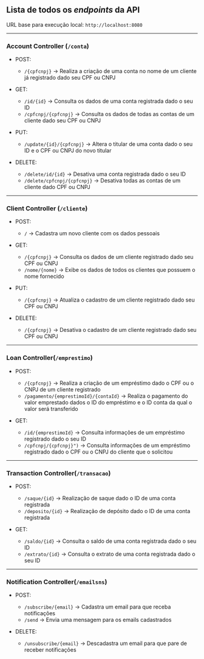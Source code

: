 ## Lista de todos os _endpoints_ da API

URL base para execução local: `http://localhost:8080`

-------------------

### Account Controller (`/conta`)

- POST:
  - `/{cpfcnpj}` -> Realiza a criação de uma conta no nome de um cliente já registrado dado seu CPF ou CNPJ

- GET:
  - `/id/{id}` -> Consulta os dados de uma conta registrada dado o seu ID
  - `/cpfcnpj/{cpfcnpj}` -> Consulta os dados de todas as contas de um cliente dado seu CPF ou CNPJ

- PUT:
  - `/update/{id}/{cpfcnpj}` -> Altera o titular de uma conta dado o seu ID e o CPF ou CNPJ do novo titular

- DELETE:
  - `/delete/id/{id}` -> Desativa uma conta registrada dado o seu ID
  - `/delete/cpfcnpj/{cpfcnpj}` -> Desativa todas as contas de um cliente dado CPF ou CNPJ

-------------------

### Client Controller (`/cliente`)
	
- POST:
  - `/` -> Cadastra um novo cliente com os dados pessoais

- GET:
  - `/{cpfcnpj}` ->  Consulta os dados de um cliente registrado dado seu CPF ou CNPJ
  - `/nome/{nome}` -> Exibe os dados de todos os clientes que possuem o nome fornecido

- PUT:
  - `/{cpfcnpj}` -> Atualiza o cadastro de um cliente registrado dado seu CPF ou CNPJ

- DELETE:
  - `/{cpfcnpj}` -> Desativa o cadastro de um cliente registrado dado seu CPF ou CNPJ

-------------------

### Loan Controller(`/emprestimo`)

- POST: 
  - `/{cpfcnpj}` -> Realiza a criação de um empréstimo dado o CPF ou o CNPJ de um cliente registrado
  - `/pagamento/{emprestimoId}/{contaId}` -> Realiza o pagamento do valor emprestado dados o ID do empréstimo e o ID conta da qual o valor será transferido

- GET:
  - `/id/{emprestimoId}` -> Consulta informações de um empréstimo registrado dado o seu ID
  - `/cpfcnpj/{cpfcnpj}")` -> Consulta informações de um empréstimo registrado dado o CPF ou o CNPJ do cliente que o solicitou

-------------------

### Transaction Controller(`/transacao`)

- POST: 
  - `/saque/{id}` -> Realização de saque dado o ID de uma conta registrada
  - `/deposito/{id}` -> Realização de depósito dado o ID de uma conta registrada

- GET:
  - `/saldo/{id}` -> Consulta o saldo de uma conta registrada dado o seu ID
  - `/extrato/{id}` -> Consulta o extrato de uma conta registrada dado o seu ID

-------------------

### Notification Controller(`/emailsns`)

- POST:
  - `/subscribe/{email}` -> Cadastra um email para que receba notificações
  - `/send` -> Envia uma mensagem para os emails cadastrados

- DELETE:
  - `/unsubscribe/{email}` -> Descadastra um email para que pare de receber notificações
